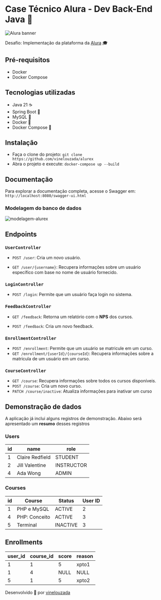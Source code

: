 # Case Técnico Alura - Dev Back-End Java 🤿

![Alura banner](https://github.com/vinelouzada/alurex/assets/56182156/6feb85f9-b5f2-4899-94e5-29737d14378a)


Desafio: Implementação da plataforma da [Alura](https://www.alura.com.br/) 🎓

## Pré-requisitos

- Docker
- Docker Compose

## Tecnologias utilizadas
- Java 21 ☕
- Spring Boot 🌱
- MySQL 🐬
- Docker 🐳
- Docker Compose 🐙
  
## Instalação
- Faça o clone do projeto: `git clone https://github.com/vinelouzada/alurex`
- Abra o projeto e execute: `docker-compose up --build`

## Documentação 
Para explorar a documentação completa, acesse o Swagger em: `http://localhost:8080/swagger-ui.html`

### Modelagem do banco de dados

![modelagem-alurex](https://github.com/vinelouzada/alurex/assets/56182156/b6c31c5b-2f17-4080-bf59-ba356f8530e8)


## Endpoints

### `UserController`

 - `POST /user`: Cria um novo usuário.

 - `GET /user/{username}`: Recupera informações sobre um usuário específico com base no nome de usuário fornecido.

### `LoginController`

- `POST /login`: Permite que um usuário faça login no sistema.

### `FeedbackController`

- `GET /feedback`: Retorna um relatório com o **NPS** dos cursos.

- `POST /feedback`: Cria um novo feedback.

### `EnrollmentController`
- `POST /enrollment`: Permite que um usuário se matricule em um curso.
- `GET /enrollment/{userId}/{courseId}`: Recupera informações sobre a matricula de um usuário em um curso.

### `CourseController`

- `GET /course`: Recupera informações sobre todos os cursos disponíveis.
- `POST /course`: Cria um novo curso.
- `PATCH /course/inactive`: Atualiza informações para inativar um curso



## Demonstração de dados

A aplicação já inclui alguns registros de demonstração. Abaixo será apresentado um **resumo** desses registros

### Users

| id | name             | role       |
|----|------------------|------------|
| 1  | Claire Redfield  | STUDENT    |
| 2  | Jill Valentine   | INSTRUCTOR |
| 4  | Ada Wong         | ADMIN      |

### Courses

| id | Course                        | Status   | User ID |
|----|-------------------------------|----------|---------|
| 1  | PHP e MySQL                | ACTIVE   | 2       |
| 4  | PHP: Conceito                | ACTIVE   | 3       |
| 5  | Terminal                      | INACTIVE | 3       |

## Enrollments

| user_id | course_id | score | reason |
|---------|-----------|-------|--------|
| 1       | 1         | 5     | xpto1  |
| 1       | 4         | NULL  | NULL   |
| 5       | 1         | 5     | xpto2  |



Desenvolvido 💜 por <a href="https://github.com/vinelouzada">vinelouzada</a>
